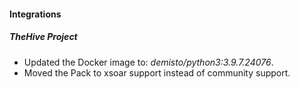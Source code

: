
#### Integrations
##### TheHive Project
- Updated the Docker image to: *demisto/python3:3.9.7.24076*.
- Moved the Pack to xsoar support instead of community support.
